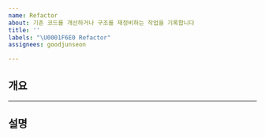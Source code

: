 ```yaml
---
name: Refactor
about: 기존 코드를 개선하거나 구조를 재정비하는 작업을 기록합니다
title: ''
labels: "\U0001F6E0️ Refactor"
assignees: goodjunseon

---
```


## 개요

---

## 설명

